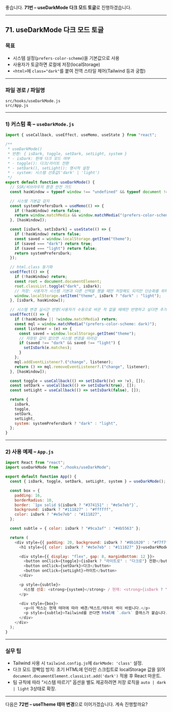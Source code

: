 좋습니다. **71번 – useDarkMode 다크 모드 토글**로 진행하겠습니다.

---

## 71. useDarkMode 다크 모드 토글

### 목표

* 시스템 설정(`prefers-color-scheme`)을 기본값으로 사용
* 사용자가 토글하면 로컬에 저장(localStorage)
* `<html>`에 `class="dark"`를 붙여 전역 스타일 제어(Tailwind 등과 궁합)

---

### 파일 경로 / 파일명

```
src/hooks/useDarkMode.js
src/App.js
```

---

### 1) 커스텀 훅 – `useDarkMode.js`

```javascript
import { useCallback, useEffect, useMemo, useState } from "react";

/**
 * useDarkMode()
 * 반환: { isDark, toggle, setDark, setLight, system }
 * - isDark: 현재 다크 모드 여부
 * - toggle(): 다크/라이트 전환
 * - setDark(), setLight(): 명시적 설정
 * - system: 시스템 선호값('dark' | 'light')
 */
export default function useDarkMode() {
  // SSR/비브라우저 환경 안전 가드
  const hasWindow = typeof window !== "undefined" && typeof document !== "undefined";

  // 시스템 기본값 감지
  const systemPrefersDark = useMemo(() => {
    if (!hasWindow) return false;
    return window.matchMedia && window.matchMedia("(prefers-color-scheme: dark)").matches;
  }, [hasWindow]);

  const [isDark, setIsDark] = useState(() => {
    if (!hasWindow) return false;
    const saved = window.localStorage.getItem("theme");
    if (saved === "dark") return true;
    if (saved === "light") return false;
    return systemPrefersDark;
  });

  // html.class 동기화
  useEffect(() => {
    if (!hasWindow) return;
    const root = document.documentElement;
    root.classList.toggle("dark", isDark);
    // 저장: 사용자가 시스템 기본과 다른 선택을 했을 때만 저장해도 되지만 단순화를 위해 항상 저장
    window.localStorage.setItem("theme", isDark ? "dark" : "light");
  }, [isDark, hasWindow]);

  // 시스템 변경 실시간 반영(사용자가 수동으로 바꾼 적 없을 때에만 반영하고 싶다면 추가 상태로 제어)
  useEffect(() => {
    if (!hasWindow || !window.matchMedia) return;
    const mql = window.matchMedia("(prefers-color-scheme: dark)");
    const listener = (e) => {
      const saved = window.localStorage.getItem("theme");
      // 저장된 값이 없으면 시스템 변경을 따라감
      if (saved !== "dark" && saved !== "light") {
        setIsDark(e.matches);
      }
    };
    mql.addEventListener?.("change", listener);
    return () => mql.removeEventListener?.("change", listener);
  }, [hasWindow]);

  const toggle = useCallback(() => setIsDark((v) => !v), []);
  const setDark = useCallback(() => setIsDark(true), []);
  const setLight = useCallback(() => setIsDark(false), []);

  return {
    isDark,
    toggle,
    setDark,
    setLight,
    system: systemPrefersDark ? "dark" : "light",
  };
}
```

---

### 2) 사용 예제 – `App.js`

```javascript
import React from "react";
import useDarkMode from "./hooks/useDarkMode";

export default function App() {
  const { isDark, toggle, setDark, setLight, system } = useDarkMode();

  const box = {
    padding: 16,
    borderRadius: 10,
    border: `1px solid ${isDark ? "#374151" : "#e5e7eb"}`,
    background: isDark ? "#111827" : "#ffffff",
    color: isDark ? "#e5e7eb" : "#111827",
  };

  const subtle = { color: isDark ? "#9ca3af" : "#4b5563" };

  return (
    <div style={{ padding: 20, background: isDark ? "#0b1020" : "#f7f7f9", minHeight: "100vh" }}>
      <h1 style={{ color: isDark ? "#e5e7eb" : "#111827" }}>useDarkMode 다크 모드 토글</h1>

      <div style={{ display: "flex", gap: 8, marginBottom: 12 }}>
        <button onClick={toggle}>{isDark ? "라이트로" : "다크로"} 전환</button>
        <button onClick={setDark}>다크</button>
        <button onClick={setLight}>라이트</button>
      </div>

      <p style={subtle}>
        시스템 선호: <strong>{system}</strong> / 현재: <strong>{isDark ? "dark" : "light"}</strong>
      </p>

      <div style={box}>
        <p>이 박스는 현재 테마에 따라 배경/텍스트/테두리 색이 바뀝니다.</p>
        <p style={subtle}>Tailwind를 쓴다면 html에 `.dark` 클래스가 붙습니다.</p>
      </div>
    </div>
  );
}
```

---

### 실무 팁

* Tailwind 사용 시 `tailwind.config.js`에 `darkMode: 'class'` 설정.
* 다크 모드 깜빡임 방지: 초기 HTML에 인라인 스크립트로 localStorage 값을 읽어 `document.documentElement.classList.add('dark')` 적용 후 React 마운트.
* 팀 규칙에 따라 “시스템 따르기” 옵션을 별도 제공하려면 저장 로직을 `auto | dark | light` 3상태로 확장.

---

다음은 **72번 – useTheme 테마 변경**으로 이어가겠습니다. 계속 진행할까요?
